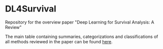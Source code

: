 # DL4Survival

Repository for the overview paper "Deep Learning for Survival Analysis: A Review"

The main table containing summaries, categorizations and classifications of all methods reviewed in the paper can be found [here](https://survival-org.github.io/DL4Survival/).
